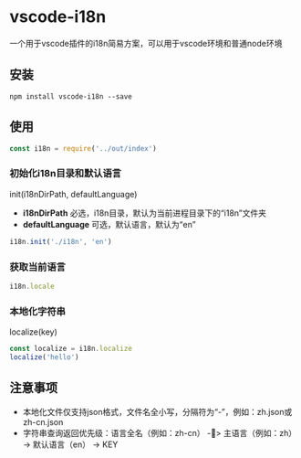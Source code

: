 # vscode-i18n
一个用于vscode插件的i18n简易方案，可以用于vscode环境和普通node环境

## 安装
```
npm install vscode-i18n --save
```

## 使用

```js
const i18n = require('../out/index')
```

### 初始化i18n目录和默认语言
init(i18nDirPath, defaultLanguage)
* **i18nDirPath** 必选，i18n目录，默认为当前进程目录下的“i18n”文件夹
* **defaultLanguage** 可选，默认语言，默认为“en”

```js
i18n.init('./i18n', 'en')
```

### 获取当前语言

```js
i18n.locale
```

### 本地化字符串
localize(key)

```js
const localize = i18n.localize
localize('hello')
```

## 注意事项
* 本地化文件仅支持json格式，文件名全小写，分隔符为“-”，例如：zh.json或zh-cn.json
* 字符串查询返回优先级：语言全名（例如：zh-cn） -> 主语言（例如：zh） -> 默认语言（en） -> KEY